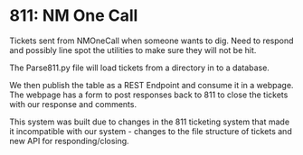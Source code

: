 # 811: NM One Call

Tickets sent from NMOneCall when someone wants to dig. Need to respond and possibly line spot the utilities to make sure they will not be hit.

The Parse811.py file will load tickets from a directory in to a database.

We then publish the table as a REST Endpoint and consume it in a webpage. The webpage has a form to post responses back to 811 to close the tickets with our response and comments.

This system was built due to changes in the 811 ticketing system that made it incompatible with our system - changes to the file structure of tickets and new API for responding/closing.
